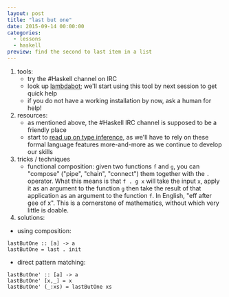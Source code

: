 ```yaml
---
layout: post
title: "last but one"
date: 2015-09-14 00:00:00
categories:
  - lessons
  - haskell
preview: find the second to last item in a list
---
```


1. tools:
	- try the #Haskell channel on IRC
	- look up [lambdabot](https://wiki.haskell.org/Lambdabot); we'll start using this tool by next session to get quick help
	- if you do not have a working installation by now, ask a human for help!
2. resources:
	- as mentioned above, the #Haskell IRC channel is supposed to be a friendly place
	- start to [read up on type inference](https://wiki.haskell.org/Type_inference), as we'll have to rely on these formal language features more-and-more as we continue to develop our skills
3. tricks / techniques
	- functional composition: given two functions `f` and `g`, you can "compose" ("pipe", "chain", "connect") them together with the `.` operator. What this means is that `f . g x` will take the input `x`, apply it as an argument to the function `g` then take the result of that application as an argument to the function `f`. In English, "eff after gee of x". This is a cornerstone of mathematics, without which very little is doable.
4. solutions:

- using composition:

<pre><code>lastButOne :: [a] -> a
lastButOne = last . init</code></pre>

- direct pattern matching:
<pre><code>lastButOne' :: [a] -> a
lastButOne' [x,_] = x
lastButOne' (_:xs) = lastButOne xs
</code></pre>